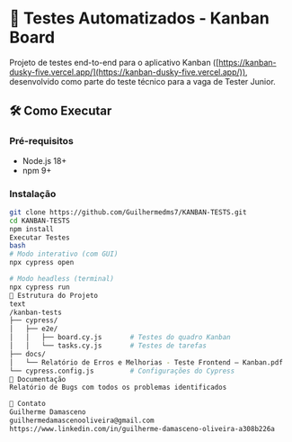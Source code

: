# 🚀 Testes Automatizados - Kanban Board

Projeto de testes end-to-end para o aplicativo Kanban ([https://kanban-dusky-five.vercel.app/](https://kanban-dusky-five.vercel.app/)), desenvolvido como parte do teste técnico para a vaga de Tester Junior.

## 🛠️ Como Executar

### Pré-requisitos
- Node.js 18+
- npm 9+

### Instalação
```bash
git clone https://github.com/Guilhermedms7/KANBAN-TESTS.git
cd KANBAN-TESTS
npm install
Executar Testes
bash
# Modo interativo (com GUI)
npx cypress open

# Modo headless (terminal)
npx cypress run
📂 Estrutura do Projeto
text
/kanban-tests
├── cypress/
│   ├── e2e/
│   │   ├── board.cy.js       # Testes do quadro Kanban
│   │   └── tasks.cy.js       # Testes de tarefas
├── docs/
│   └── Relatório de Erros e Melhorias - Teste Frontend – Kanban.pdf    # Documentação completa
└── cypress.config.js         # Configurações do Cypress
📌 Documentação
Relatório de Bugs com todos os problemas identificados

🤝 Contato
Guilherme Damasceno
guilhermedamascenooliveira@gmail.com
https://www.linkedin.com/in/guilherme-damasceno-oliveira-a308b226a
